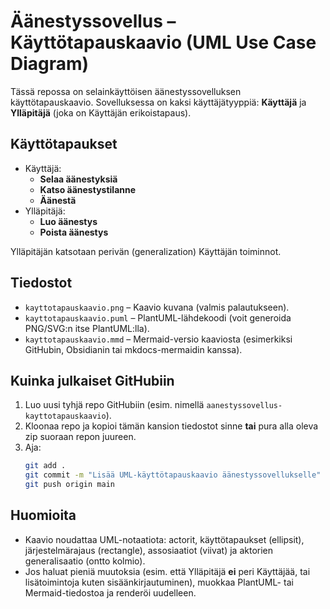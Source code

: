# Äänestyssovellus – Käyttötapauskaavio (UML Use Case Diagram)

Tässä repossa on selainkäyttöisen äänestyssovelluksen käyttötapauskaavio. Sovelluksessa on kaksi käyttäjätyyppiä: **Käyttäjä** ja **Ylläpitäjä** (joka on Käyttäjän erikoistapaus).

## Käyttötapaukset
- Käyttäjä:
  - **Selaa äänestyksiä**
  - **Katso äänestystilanne**
  - **Äänestä**
- Ylläpitäjä:
  - **Luo äänestys**
  - **Poista äänestys**

Ylläpitäjän katsotaan perivän (generalization) Käyttäjän toiminnot.

## Tiedostot
- `kayttotapauskaavio.png` – Kaavio kuvana (valmis palautukseen).
- `kayttotapauskaavio.puml` – PlantUML-lähdekoodi (voit generoida PNG/SVG:n itse PlantUML:lla).
- `kayttotapauskaavio.mmd` – Mermaid-versio kaaviosta (esimerkiksi GitHubin, Obsidianin tai mkdocs-mermaidin kanssa).

## Kuinka julkaiset GitHubiin
1. Luo uusi tyhjä repo GitHubiin (esim. nimellä `aanestyssovellus-kayttotapauskaavio`).
2. Kloonaa repo ja kopioi tämän kansion tiedostot sinne **tai** pura alla oleva zip suoraan repon juureen.
3. Aja:
   ```bash
   git add .
   git commit -m "Lisää UML-käyttötapauskaavio äänestyssovellukselle"
   git push origin main
   ```

## Huomioita
- Kaavio noudattaa UML-notaatiota: actorit, käyttötapaukset (ellipsit), järjestelmärajaus (rectangle), assosiaatiot (viivat) ja aktorien generalisaatio (ontto kolmio).
- Jos haluat pieniä muutoksia (esim. että Ylläpitäjä **ei** peri Käyttäjää, tai lisätoimintoja kuten sisäänkirjautuminen), muokkaa PlantUML- tai Mermaid-tiedostoa ja renderöi uudelleen.
